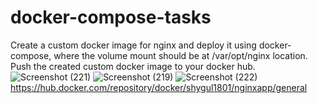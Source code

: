 # docker-compose-tasks
Create a custom docker image for nginx and deploy it using docker-compose, where the volume mount should be at /var/opt/nginx location. Push the created custom docker image to your docker hub.
![Screenshot (221)](https://github.com/cloudmoh/docker-compose-tasks/assets/126796948/2413a5e6-7b33-4870-b857-311400543707)
![Screenshot (219)](https://github.com/cloudmoh/docker-compose-tasks/assets/126796948/bc73de30-4d29-468d-8134-cb38c618bbf4)
![Screenshot (222)](https://github.com/cloudmoh/docker-compose-tasks/assets/126796948/706df980-ac14-4244-b6fa-fac6095b4b06)
https://hub.docker.com/repository/docker/shygul1801/nginxapp/general

